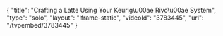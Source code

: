 {
    "title": "Crafting a Latte Using Your Keurig\u00ae  Rivo\u00ae System",
    "type": "solo",
    "layout": "iframe-static",
    "videoId": "3783445",
    "url": "\/tvpembed\/3783445"
}